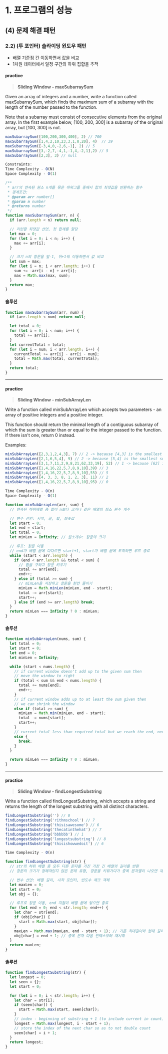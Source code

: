 # 1. 프로그램의 성능

## (4) 문제 해결 패턴

### 2.2) (투 포인터) 슬라이딩 윈도우 패턴

- 배열 기준점 간 이동하면서 값을 비교
- 1차원 데이터에서 일정 구간의 하위 집합을 추적

#### practice

> **Sliding Window - maxSubarraySum**

Given an array of integers and a number, write a function called maxSubarraySum, which finds the maximum sum of a subarray with the length of the number passed to the function.

Note that a subarray must consist of consecutive elements from the original array. In the first example below, [100, 200, 300] is a subarray of the original array, but [100, 300] is not.

```ts
maxSubarraySum([100,200,300,400], 2) // 700
maxSubarraySum([1,4,2,10,23,3,1,0,20], 4)  // 39
maxSubarraySum([-3,4,0,-2,6,-1], 2) // 5
maxSubarraySum([3,-2,7,-4,1,-1,4,-2,1],2) // 5
maxSubarraySum([2,3], 3) // null

Constraints:
Time Complexity - O(N)
Space Complexity - O(1)
```

```ts
/**
 * arr의 연속된 원소 n개를 묶은 하위그룹 중에서 합의 최댓값을 반환하는 함수
 * 경계조건:
 * @param arr number[]
 * @param n number
 * @returns number
 */
function maxSubarraySum(arr, n) {
  if (arr.length < n) return null;

  // 리턴할 최댓값 선언, 첫 합계를 할당
  let max = 0;
  for (let i = 0; i < n; i++) {
    max += arr[i];
  }

  // 크기 n의 창문을 앞-1, 뒤+1씩 이동하면서 값 비교
  let sum = max;
  for (let i = n; i < arr.length; i++) {
    sum += -arr[i - n] + arr[i];
    max = Math.max(max, sum);
  }
  return max;
}
```

#### 솔루션

```ts
function maxSubarraySum(arr, num) {
  if (arr.length < num) return null;

  let total = 0;
  for (let i = 0; i < num; i++) {
    total += arr[i];
  }
  let currentTotal = total;
  for (let i = num; i < arr.length; i++) {
    currentTotal += arr[i] - arr[i - num];
    total = Math.max(total, currentTotal);
  }
  return total;
}
```

---

#### practice

> **Sliding Window - minSubArrayLen**

Write a function called minSubArrayLen which accepts two parameters - an array of positive integers and a positive integer.

This function should return the minimal length of a contiguous subarray of which the sum is greater than or equal to the integer passed to the function. If there isn't one, return 0 instead.

Examples:

```ts
minSubArrayLen([2,3,1,2,4,3], 7) // 2 -> because [4,3] is the smallest subarray
minSubArrayLen([2,1,6,5,4], 9) // 2 -> because [5,4] is the smallest subarray
minSubArrayLen([3,1,7,11,2,9,8,21,62,33,19], 52) // 1 -> because [62] is greater than 52
minSubArrayLen([1,4,16,22,5,7,8,9,10],39) // 3
minSubArrayLen([1,4,16,22,5,7,8,9,10],55) // 5
minSubArrayLen([4, 3, 3, 8, 1, 2, 3], 11) // 2
minSubArrayLen([1,4,16,22,5,7,8,9,10],95) // 0

Time Complexity - O(n)
Space Complexity - O(1)
```

```ts
function minSubArrayLen(arr, sum) {
  // 연속된 하위배열 중 합이 n보다 크거나 같은 배열의 최소 원수 개수

  // 변수 선언: 시작, 끝, 합, 최솟값
  let start = 0;
  let end = start;
  let total = 0;
  let minLen = Infinity; // 원소개수: 창문의 크기

  // 루프: 창문 이동
  // end가 배열 끝에 다다르면 start+1, start가 배열 끝에 도착하면 루프 종료
  while (start < arr.length) {
    if (end < arr.length && total < sum) {
      // 합을 구하고 창문 키우기
      total += arr[end];
      end++;
    } else if (total >= sum) {
      // minLen을 저장하고 창문을 한칸 줄이기
      minLen = Math.minLen(minLen, end - start);
      total -= arr[start];
      start++;
    } else if (end >= arr.length) break;
  }
  return minLen === Infinity ? 0 : minLen;
}
```

#### 솔루션

```ts
function minSubArrayLen(nums, sum) {
  let total = 0;
  let start = 0;
  let end = 0;
  let minLen = Infinity;

  while (start < nums.length) {
    // if current window doesn't add up to the given sum then
    // move the window to right
    if (total < sum && end < nums.length) {
      total += nums[end];
      end++;
    }
    // if current window adds up to at least the sum given then
    // we can shrink the window
    else if (total >= sum) {
      minLen = Math.min(minLen, end - start);
      total -= nums[start];
      start++;
    }
    // current total less than required total but we reach the end, need this or else we'll be in an infinite loop
    else {
      break;
    }
  }

  return minLen === Infinity ? 0 : minLen;
}
```

---

#### practice

> **Sliding Window - findLongestSubstring**

Write a function called findLongestSubstring, which accepts a string and returns the length of the longest substring with all distinct characters.

```ts
findLongestSubstring('') // 0
findLongestSubstring('rithmschool') // 7
findLongestSubstring('thisisawesome') // 6
findLongestSubstring('thecatinthehat') // 7
findLongestSubstring('bbbbbb') // 1
findLongestSubstring('longestsubstring') // 8
findLongestSubstring('thisishowwedoit') // 6

Time Complexity - O(n)
```

```ts
function findLongestSubstring(str) {
  // str의 하위 배열 중 모두 다른 문자를 가진 가장 긴 배열의 길이를 반환
  // 창문의 크기가 정해져있지 않은 문제 유형, 창문을 키워가다가 중복 문자열이 나오면 재카운트함, 배열 끝까지 탐색을 마치면 종료

  // 변수 선언: 배열 길이, 시작 포인터, 빈도수 체크 객체
  let maxLen = 0;
  let start = 0;
  let obj = {};

  // 루프로 창문 이동, end 지점이 배열 끝에 닿으면 종료
  for (let end = 0; end < str.length; end++) {
    let char = str[end];
    if (obj[char]) {
      start = Math.max(start, obj[char]);
    }
    maxLen = Math.max(maxLen, end - start + 1); // 기존 최대길이와 현재 길이를 비교
    obj[char] = end + 1; // 중복 문자 다음 인덱스부터 재시작
  }
  return maxLen;
}
```

#### 솔루션

```ts
function findLongestSubstring(str) {
  let longest = 0;
  let seen = {};
  let start = 0;

  for (let i = 0; i < str.length; i++) {
    let char = str[i];
    if (seen[char]) {
      start = Math.max(start, seen[char]);
    }
    // index - beginning of substring + 1 (to include current in count)
    longest = Math.max(longest, i - start + 1);
    // store the index of the next char so as to not double count
    seen[char] = i + 1;
  }
  return longest;
}
```
